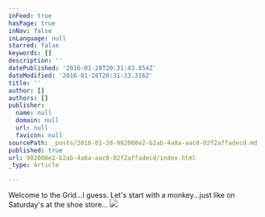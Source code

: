 ```yaml
---
inFeed: true
hasPage: true
inNav: false
inLanguage: null
starred: false
keywords: []
description: ''
datePublished: '2016-01-28T20:31:43.854Z'
dateModified: '2016-01-28T20:31:33.316Z'
title: ''
author: []
authors: []
publisher:
  name: null
  domain: null
  url: null
  favicon: null
sourcePath: _posts/2016-01-28-982008e2-b2ab-4a8a-aac8-02f2affadecd.md
published: true
url: 982008e2-b2ab-4a8a-aac8-02f2affadecd/index.html
_type: Article

---
```

Welcome to the Grid...I guess.  Let's start with a monkey...just like on Saturday's at the shoe store...
![](https://the-grid-user-content.s3-us-west-2.amazonaws.com/cc560afe-d82c-44d3-bb3c-f1552b454328.jpg)